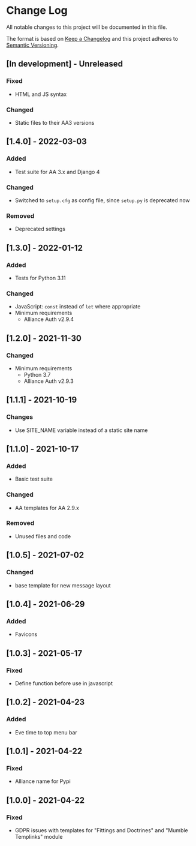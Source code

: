 # Change Log

All notable changes to this project will be documented in this file.

The format is based on [Keep a Changelog](http://keepachangelog.com/)
and this project adheres to [Semantic Versioning](http://semver.org/).


## [In development] - Unreleased

### Fixed

- HTML and JS syntax

### Changed

- Static files to their AA3 versions


## [1.4.0] - 2022-03-03

### Added

- Test suite for AA 3.x and Django 4

### Changed

- Switched to `setup.cfg` as config file, since `setup.py` is deprecated now

### Removed

- Deprecated settings


## [1.3.0] - 2022-01-12

### Added

- Tests for Python 3.11

### Changed

- JavaScript: `const` instead of `let` where appropriate
- Minimum requirements
  - Alliance Auth v2.9.4


## [1.2.0] - 2021-11-30

### Changed

- Minimum requirements
  - Python 3.7
  - Alliance Auth v2.9.3


## [1.1.1] - 2021-10-19

### Changes

- Use SITE_NAME variable instead of a static site name


## [1.1.0] - 2021-10-17

### Added

- Basic test suite

### Changed

- AA templates for AA 2.9.x

### Removed

- Unused files and code


## [1.0.5] - 2021-07-02

### Changed

- base template for new message layout


## [1.0.4] - 2021-06-29

### Added

- Favicons


## [1.0.3] - 2021-05-17

### Fixed

- Define function before use in javascript


## [1.0.2] - 2021-04-23

### Added

- Eve time to top menu bar


## [1.0.1] - 2021-04-22

### Fixed

- Alliance name for Pypi


## [1.0.0] - 2021-04-22

### Fixed

- GDPR issues with templates for "Fittings and Doctrines" and "Mumble Templinks" module
